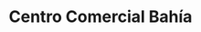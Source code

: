 ---
title: "Centro Comercial Bahía"
url: /lecheria/centro-comercial-bahia/
shop: Einkaufszentrum
---